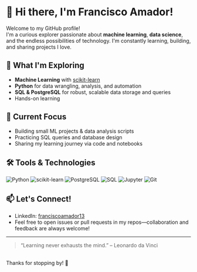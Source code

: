 # 👋 Hi there, I'm Francisco Amador!

Welcome to my GitHub profile!  
I'm a curious explorer passionate about **machine learning**, **data science**, and the endless possibilities of technology. I'm constantly learning, building, and sharing projects I love.

## 🚀 What I'm Exploring
- **Machine Learning** with [scikit-learn](https://scikit-learn.org/)
- **Python** for data wrangling, analysis, and automation
- **SQL & PostgreSQL** for robust, scalable data storage and queries
- Hands-on learning

## 🌱 Current Focus
- Building small ML projects & data analysis scripts
- Practicing SQL queries and database design
- Sharing my learning journey via code and notebooks

## 🛠️ Tools & Technologies
![Python](https://img.shields.io/badge/Python-3776AB?style=flat&logo=python&logoColor=white)
![scikit-learn](https://img.shields.io/badge/scikit--learn-F7931E?style=flat&logo=scikit-learn&logoColor=white)
![PostgreSQL](https://img.shields.io/badge/PostgreSQL-336791?style=flat&logo=postgresql&logoColor=white)
![SQL](https://img.shields.io/badge/SQL-003B57?style=flat&logo=sqlite&logoColor=white)
![Jupyter](https://img.shields.io/badge/Jupyter-F37626?style=flat&logo=jupyter&logoColor=white)
![Git](https://img.shields.io/badge/Git-F05032?style=flat&logo=git&logoColor=white)

## 📫 Let's Connect!
- LinkedIn: [franciscoamador13](https://www.linkedin.com/in/franciscoamador13/)
- Feel free to open issues or pull requests in my repos—collaboration and feedback are always welcome!

---

> “Learning never exhausts the mind.” – Leonardo da Vinci
<br>
Thanks for stopping by! 🚀
